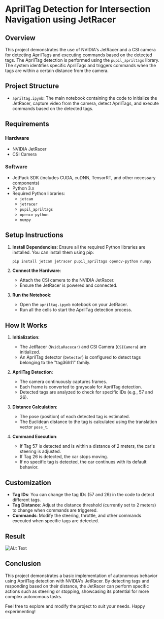 # AprilTag Detection for Intersection Navigation using JetRacer


## Overview


This project demonstrates the use of NVIDIA's JetRacer and a CSI camera for detecting AprilTags and executing commands based on the detected tags. The AprilTag detection is performed using the `pupil_apriltags` library. The system identifies specific AprilTags and triggers commands when the tags are within a certain distance from the camera.


## Project Structure


- `apriltag.ipynb`: The main notebook containing the code to initialize the JetRacer, capture video from the camera, detect AprilTags, and execute commands based on the detected tags.


## Requirements


### Hardware
- NVIDIA JetRacer
- CSI Camera


### Software
- JetPack SDK (includes CUDA, cuDNN, TensorRT, and other necessary components)
- Python 3.x
- Required Python libraries:
  - `jetcam`
  - `jetracer`
  - `pupil_apriltags`
  - `opencv-python`
  - `numpy`


## Setup Instructions


1. **Install Dependencies**: Ensure all the required Python libraries are installed. You can install them using pip:


   ```bash
   pip install jetcam jetracer pupil_apriltags opencv-python numpy
   ```


2. **Connect the Hardware**:
   - Attach the CSI camera to the NVIDIA JetRacer.
   - Ensure the JetRacer is powered and connected.


3. **Run the Notebook**:
   - Open the `apriltag.ipynb` notebook on your JetRacer.
   - Run all the cells to start the AprilTag detection process.


## How It Works


1. **Initialization**:
   - The JetRacer (`NvidiaRacecar`) and CSI Camera (`CSICamera`) are initialized.
   - An AprilTag detector (`Detector`) is configured to detect tags belonging to the "tag36h11" family.


2. **AprilTag Detection**:
   - The camera continuously captures frames.
   - Each frame is converted to grayscale for AprilTag detection.
   - Detected tags are analyzed to check for specific IDs (e.g., 57 and 26).


3. **Distance Calculation**:
   - The pose (position) of each detected tag is estimated.
   - The Euclidean distance to the tag is calculated using the translation vector `pose_t`.


4. **Command Execution**:
   - If Tag 57 is detected and is within a distance of 2 meters, the car's steering is adjusted.
   - If Tag 26 is detected, the car stops moving.
   - If no specific tag is detected, the car continues with its default behavior.


## Customization


- **Tag IDs**: You can change the tag IDs (57 and 26) in the code to detect different tags.
- **Tag Distance**: Adjust the distance threshold (currently set to 2 meters) to change when commands are triggered.
- **Commands**: Modify the steering, throttle, and other commands executed when specific tags are detected.

## Result
![ALt Text](https://github.com/ManjunathNaidugari/Jetracer/blob/main/apriltags/assets/5.gif)

## Conclusion


This project demonstrates a basic implementation of autonomous behavior using AprilTag detection with NVIDIA's JetRacer. By detecting tags and responding based on their distance, the JetRacer can perform specific actions such as steering or stopping, showcasing its potential for more complex autonomous tasks.


Feel free to explore and modify the project to suit your needs. Happy experimenting!
